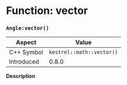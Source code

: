
# Function: vector
### `Angle:vector()`

| Aspect | Value |
| --- | --- |
| C++ Symbol | `kestrel::math::vector()` |
| Introduced | 0.8.0 |

**Description**


